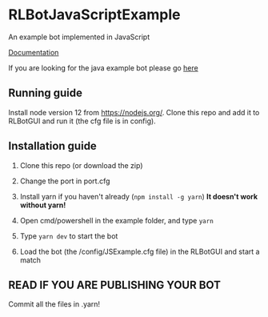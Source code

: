# RLBotJavaScriptExample
An example bot implemented in JavaScript

[Documentation](https://github.com/SuperVK/RLBotJS)

If you are looking for the java example bot please go [here](https://github.com/RLBot/RLBotJavaExample)

## Running guide

Install node version 12 from https://nodejs.org/. Clone this repo and add it to RLBotGUI and run it (the cfg file is in config).

## Installation guide

1. Clone this repo (or download the zip)

1. Change the port in port.cfg

1. Install yarn if you haven't already (`npm install -g yarn`) **It doesn't work without yarn!**

1. Open cmd/powershell in the example folder, and type `yarn`

1. Type `yarn dev` to start the bot

1. Load the bot (the /config/JSExample.cfg file) in the RLBotGUI and start a match

## READ IF YOU ARE PUBLISHING YOUR BOT

Commit all the files in .yarn!

